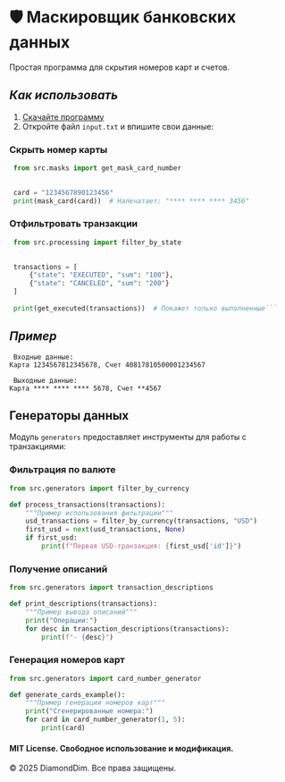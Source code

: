 # 🛡️ Маскировщик банковских данных

Простая программа для скрытия номеров карт и счетов.

## **_Как использовать_**

1. [Скачайте программу](https://github.com/DiamondDim/bank_mask_project/archive/main.zip)
2. Откройте файл `input.txt` и впишите свои данные:

### Скрыть номер карты
 

``` python
 from src.masks import get_mask_card_number

 
 card = "1234567890123456"
 print(mask_card(card))  # Напечатает: "**** **** **** 3456"
```
### Отфильтровать транзакции
``` python
 from src.processing import filter_by_state

 
 transactions = [
     {"state": "EXECUTED", "sum": "100"},
     {"state": "CANCELED", "sum": "200"}
 ]
 
 print(get_executed(transactions))  # Покажет только выполненные```
```

## **_Пример_**
```
 Входные данные: 
Карта 1234567812345678, Счет 40817810500001234567

 Выходные данные:
Карта **** **** **** 5678, Счет **4567
```

## Генераторы данных

Модуль `generators` предоставляет инструменты для работы с транзакциями:

### Фильтрация по валюте
```python
from src.generators import filter_by_currency

def process_transactions(transactions):
    """Пример использования фильтрации"""
    usd_transactions = filter_by_currency(transactions, "USD")
    first_usd = next(usd_transactions, None)
    if first_usd:
        print(f"Первая USD-транзакция: {first_usd['id']}")

```

### Получение описаний
```python
from src.generators import transaction_descriptions

def print_descriptions(transactions):
    """Пример вывода описаний"""
    print("Операции:")
    for desc in transaction_descriptions(transactions):
        print(f"- {desc}")

```

### Генерация номеров карт
```python
from src.generators import card_number_generator

def generate_cards_example():
    """Пример генерации номеров карт"""
    print("Сгенерированные номера:")
    for card in card_number_generator(1, 5):
        print(card)

```

#### MIT License. Свободное использование и модификация.

© 2025 DiamondDim. Все права защищены.
